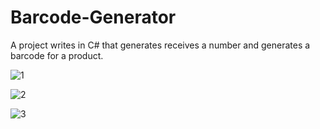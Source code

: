 # Barcode-Generator

A project writes in C# that generates receives a number and generates a barcode for a product.

![1](https://user-images.githubusercontent.com/62388688/135727154-d9a8aa6e-76f5-439c-8901-f9bb8698d6d8.PNG)

![2](https://user-images.githubusercontent.com/62388688/135727152-ca8c7655-cec2-4978-80ae-8a2fbdd9d11b.PNG)

![3](https://user-images.githubusercontent.com/62388688/135727153-1ac394e0-8b9a-4159-8342-3718ea51c483.PNG)
